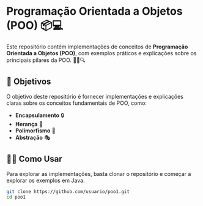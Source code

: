 # Programação Orientada a Objetos (POO) 📦💻

Este repositório contém implementações de conceitos de **Programação Orientada a Objetos (POO)**, com exemplos práticos e explicações sobre os principais pilares da POO. 🧑‍💻🔍

## 🚀 Objetivos

O objetivo deste repositório é fornecer implementações e explicações claras sobre os conceitos fundamentais de POO, como:

- **Encapsulamento** 🔒
- **Herança** 🧬
- **Polimorfismo** 🔄
- **Abstração** 🎭

## 🧑‍🏫 Como Usar

Para explorar as implementações, basta clonar o repositório e começar a explorar os exemplos em Java.

```bash
git clone https://github.com/usuario/poo1.git
cd poo1
